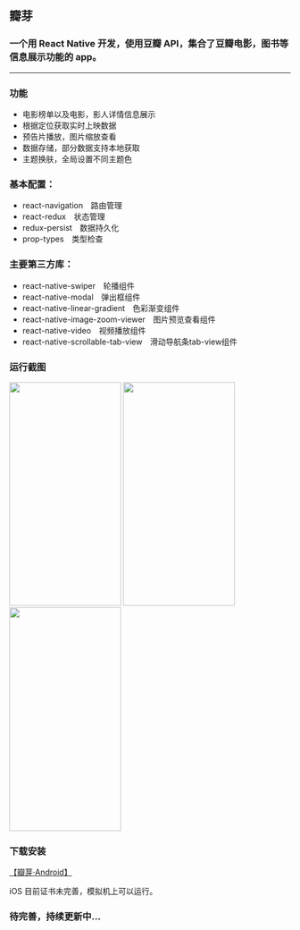 ## 瓣芽

### 一个用 React Native 开发，使用豆瓣 API，集合了豆瓣电影，图书等信息展示功能的 app。
 
<hr>

### 功能

 - 电影榜单以及电影，影人详情信息展示
 - 根据定位获取实时上映数据
 - 预告片播放，图片缩放查看
 - 数据存储，部分数据支持本地获取
 - 主题换肤，全局设置不同主题色


### 基本配置：

 - react-navigation　路由管理
 - react-redux　状态管理
 - redux-persist　数据持久化
 - prop-types　类型检查

 
### 主要第三方库：

 - react-native-swiper　轮播组件
 - react-native-modal　弹出框组件
 - react-native-linear-gradient　色彩渐变组件
 - react-native-image-zoom-viewer　图片预览查看组件
 - react-native-video　视频播放组件
 - react-native-scrollable-tab-view　滑动导航条tab-view组件

### 运行截图

<image src='https://ae01.alicdn.com/kf/Ha7b4695b9dbe4953a9fff6338d0a9432y.jpg' height='400' width='200'>
<image src='https://ae01.alicdn.com/kf/H3d6ebef9b5ef4194b3d53e97e46324f0h.jpg' height='400' width='200'>
<image src='https://ae01.alicdn.com/kf/H18d94afc82ae473c84f6b0dc03886eb4E.jpg' height='400' width='200'>

### 下载安装

[【瓣芽·Android】](https://fir.im/1aju)

iOS 目前证书未完善，模拟机上可以运行。

### 待完善，持续更新中...

